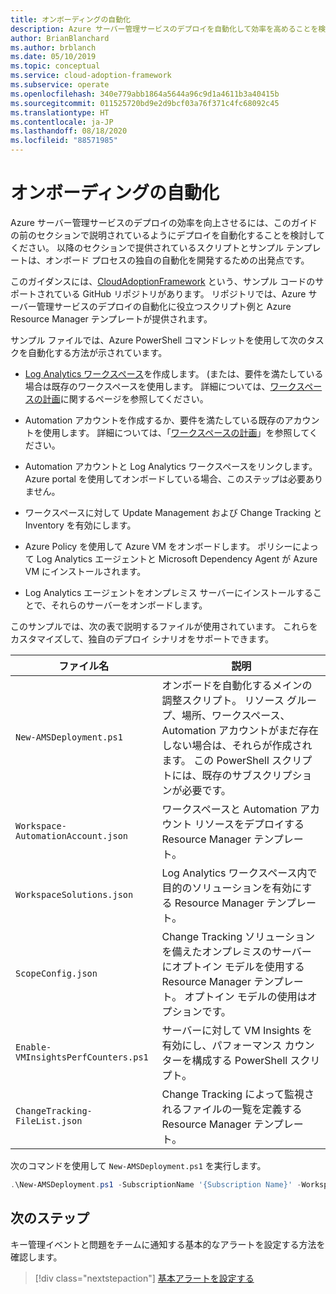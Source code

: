 ```yaml
---
title: オンボーディングの自動化
description: Azure サーバー管理サービスのデプロイを自動化して効率を高めることを検討している方は、オンボーディング サンプル ファイルをご活用ください。
author: BrianBlanchard
ms.author: brblanch
ms.date: 05/10/2019
ms.topic: conceptual
ms.service: cloud-adoption-framework
ms.subservice: operate
ms.openlocfilehash: 340e779abb1864a5644a96c9d1a4611b3a40415b
ms.sourcegitcommit: 011525720bd9e2d9bcf03a76f371c4fc68092c45
ms.translationtype: HT
ms.contentlocale: ja-JP
ms.lasthandoff: 08/18/2020
ms.locfileid: "88571985"
---
```

# <a name="automate-onboarding"></a>オンボーディングの自動化

Azure サーバー管理サービスのデプロイの効率を向上させるには、このガイドの前のセクションで説明されているようにデプロイを自動化することを検討してください。 以降のセクションで提供されているスクリプトとサンプル テンプレートは、オンボード プロセスの独自の自動化を開発するための出発点です。

このガイダンスには、[CloudAdoptionFramework](https://aka.ms/caf/manage/automation-samples) という、サンプル コードのサポートされている GitHub リポジトリがあります。 リポジトリでは、Azure サーバー管理サービスのデプロイの自動化に役立つスクリプト例と Azure Resource Manager テンプレートが提供されます。

サンプル ファイルでは、Azure PowerShell コマンドレットを使用して次のタスクを自動化する方法が示されています。

- [Log Analytics ワークスペース](/azure/azure-monitor/platform/manage-access)を作成します。 (または、要件を満たしている場合は既存のワークスペースを使用します。 詳細については、[ワークスペースの計画](./prerequisites.md#log-analytics-workspace-and-automation-account-planning)に関するページを参照してください。

- Automation アカウントを作成するか、要件を満たしている既存のアカウントを使用します。 詳細については、「[ワークスペースの計画](./prerequisites.md#log-analytics-workspace-and-automation-account-planning)」を参照してください。

- Automation アカウントと Log Analytics ワークスペースをリンクします。 Azure portal を使用してオンボードしている場合、このステップは必要ありません。

- ワークスペースに対して Update Management および Change Tracking と Inventory を有効にします。

- Azure Policy を使用して Azure VM をオンボードします。 ポリシーによって Log Analytics エージェントと Microsoft Dependency Agent が Azure VM にインストールされます。

- Log Analytics エージェントをオンプレミス サーバーにインストールすることで、それらのサーバーをオンボードします。

このサンプルでは、次の表で説明するファイルが使用されています。 これらをカスタマイズして、独自のデプロイ シナリオをサポートできます。

| ファイル名 | 説明 |
|-----------|-------------|
| `New-AMSDeployment.ps1` | オンボードを自動化するメインの調整スクリプト。 リソース グループ、場所、ワークスペース、Automation アカウントがまだ存在しない場合は、それらが作成されます。 この PowerShell スクリプトには、既存のサブスクリプションが必要です。 |
| `Workspace-AutomationAccount.json` | ワークスペースと Automation アカウント リソースをデプロイする Resource Manager テンプレート。 |
| `WorkspaceSolutions.json` | Log Analytics ワークスペース内で目的のソリューションを有効にする Resource Manager テンプレート。 |
| `ScopeConfig.json` | Change Tracking ソリューションを備えたオンプレミスのサーバーにオプトイン モデルを使用する Resource Manager テンプレート。 オプトイン モデルの使用はオプションです。 |
| `Enable-VMInsightsPerfCounters.ps1` | サーバーに対して VM Insights を有効にし、パフォーマンス カウンターを構成する PowerShell スクリプト。 |
| `ChangeTracking-FileList.json` | Change Tracking によって監視されるファイルの一覧を定義する Resource Manager テンプレート。 |

次のコマンドを使用して `New-AMSDeployment.ps1` を実行します。

```powershell
.\New-AMSDeployment.ps1 -SubscriptionName '{Subscription Name}' -WorkspaceName '{Workspace Name}' -WorkspaceLocation '{Azure Location}' -AutomationAccountName {Account Name} -AutomationAccountLocation {Account Location}
```

## <a name="next-steps"></a>次のステップ

キー管理イベントと問題をチームに通知する基本的なアラートを設定する方法を確認します。

> [!div class="nextstepaction"]
> [基本アラートを設定する](./setup-alerts.md)
